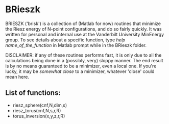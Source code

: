 # BRieszk

BRIESZK ('brisk') is a collection of (Matlab for now) routines that minimize the Riesz energy of N-point configurations, and do so fairly quickly. It was written for personal and internal use at the Vanderbilt University MinEnergy group.
To see details about a specific function, type *help name_of_the_function* in Matlab prompt while in the BRieszk folder.

DISCLAIMER: if any of these routines performs fast, it is only due to all the calculations being done in a (possibly, very) sloppy manner. The end result is by no means guaranteed to be a minimizer, even a local one. If you're lucky, it may be _somewhat close_ to a minimizer, whatever 'close' could mean here.

## List of functions:
* riesz_sphere(cnf,N,dim,s)
* riesz_torus(cnf,N,s,r,R)
* torus_inversion(x,y,z,r,R)
